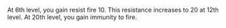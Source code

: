 At 6th level, you gain resist fire 10. This resistance increases to 20 at 12th level. At 20th level, you gain immunity to fire.